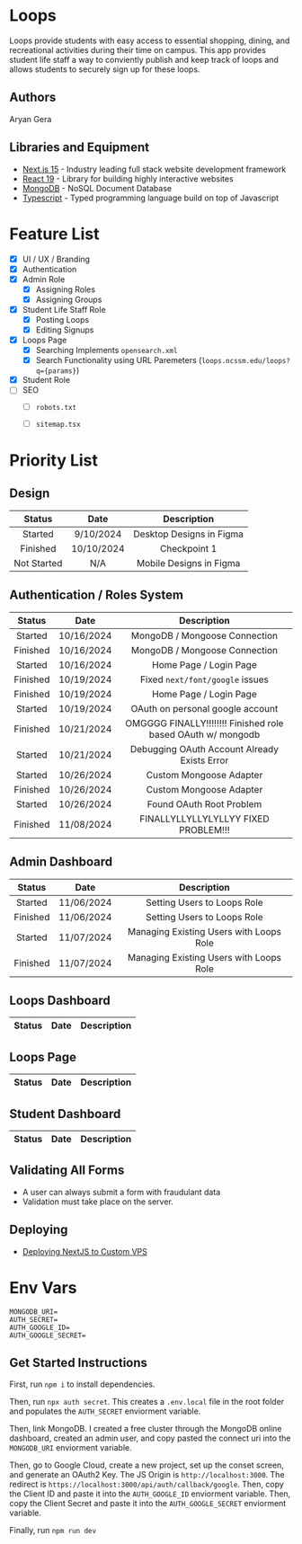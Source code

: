 <!-- <div align="center"> -->

# Loops
Loops provide students with easy access to essential shopping, dining, and recreational activities during their time on campus. This app provides student life staff a way to conviently publish and keep track of loops and allows students to securely sign up for these loops.

<!-- </div> -->

## Authors
Aryan Gera

## Libraries and Equipment
* [Next.js 15](https://nextjs.org) - Industry leading full stack website development framework
* [React 19](https://react.dev) - Library for building highly interactive websites
* [MongoDB](https://www.mongodb.com) - NoSQL Document Database
* [Typescript](https://www.typescriptlang.org) - Typed programming language build on top of Javascript

# Feature List
- [x] UI / UX / Branding
- [X] Authentication
- [x] Admin Role
  - [x] Assigning Roles
  - [x] Assigning Groups
- [x] Student Life Staff Role
  - [x] Posting Loops
  - [x] Editing Signups
- [x] Loops Page
  - [x] Searching Implements `opensearch.xml`
  - [x] Search Functionality using URL Paremeters (`loops.ncssm.edu/loops?q={params}`)
- [x] Student Role
- [ ] SEO
  - [ ] `robots.txt`
  - [ ] `sitemap.tsx`


# Priority List

## Design
|   Status    |    Date    |       Description        |
| :---------: | :--------: | :----------------------: |
|   Started   | 9/10/2024  | Desktop Designs in Figma |
|  Finished   | 10/10/2024 |       Checkpoint 1       |
| Not Started |    N/A     | Mobile Designs in Figma  |


## Authentication / Roles System
|  Status  |    Date    |                         Description                         |
| :------: | :--------: | :---------------------------------------------------------: |
| Started  | 10/16/2024 |                MongoDB / Mongoose Connection                |
| Finished | 10/16/2024 |                MongoDB / Mongoose Connection                |
| Started  | 10/16/2024 |                   Home Page / Login Page                    |
| Finished | 10/19/2024 |               Fixed `next/font/google` issues               |
| Finished | 10/19/2024 |                   Home Page / Login Page                    |
| Started  | 10/19/2024 |              OAuth on personal google account               |
| Finished | 10/21/2024 | OMGGGG FINALLY!!!!!!!! Finished role based OAuth w/ mongodb |
| Started  | 10/21/2024 |        Debugging OAuth Account Already Exists Error         |
| Started  | 10/26/2024 |                   Custom Mongoose Adapter                   |
| Finished | 10/26/2024 |                   Custom Mongoose Adapter                   |
| Started  | 10/26/2024 |                  Found OAuth Root Problem                   |
| Finished | 11/08/2024 |            FINALLYLLYLLYLYLLYY FIXED PROBLEM!!!             |

## Admin Dashboard
|  Status  |    Date    |               Description               |
| :------: | :--------: | :-------------------------------------: |
| Started  | 11/06/2024 |       Setting Users to Loops Role       |
| Finished | 11/06/2024 |       Setting Users to Loops Role       |
| Started  | 11/07/2024 | Managing Existing Users with Loops Role |
| Finished | 11/07/2024 | Managing Existing Users with Loops Role |


## Loops Dashboard
| Status | Date  | Description |
| :----: | :---: | :---------: |

## Loops Page
| Status | Date  | Description |
| :----: | :---: | :---------: |

## Student Dashboard
| Status | Date  | Description |
| :----: | :---: | :---------: |

## Validating All Forms
- A user can always submit a form with fraudulant data
- Validation must take place on the server.

## Deploying
- [Deploying NextJS to Custom VPS](https://www.reddit.com/r/nextjs/comments/usrdr3/what_is_the_best_way_to_deploy_nextjs_website_to/) 

# Env Vars
```
MONGODB_URI=
AUTH_SECRET=
AUTH_GOOGLE_ID=
AUTH_GOOGLE_SECRET=
```

## Get Started Instructions

First, run `npm i` to install dependencies.

Then, run `npx auth secret`. This creates a `.env.local` file in the root folder and populates the `AUTH_SECRET` enviorment variable.

Then, link MongoDB. I created a free cluster through the MongoDB online dashboard, created an admin user, and copy pasted the connect uri into the `MONGODB_URI` enviorment variable.

Then, go to Google Cloud, create a new project, set up the conset screen, and generate an OAuth2 Key. The JS Origin is `http://localhost:3000`. The redirect is `https://localhost:3000/api/auth/callback/google`. Then, copy the Client ID and paste it into the `AUTH_GOOGLE_ID` enviorment variable. Then, copy the Client Secret and paste it into the `AUTH_GOOGLE_SECRET` enviorment variable.

Finally, run `npm run dev`